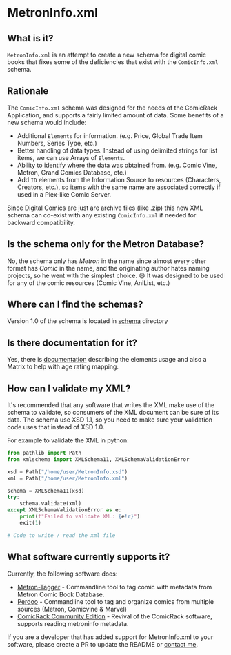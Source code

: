 # MetronInfo.xml

## What is it?

`MetronInfo.xml` is an attempt to create a new schema for digital comic books that fixes some of the deficiencies that
exist with the `ComicInfo.xml` schema.

## Rationale

The `ComicInfo.xml` schema was designed for the needs of the ComicRack Application, and supports a fairly limited amount 
of data. Some benefits of a new schema would include:

- Additional `Elements` for information. (e.g. Price, Global Trade Item Numbers, Series Type, etc.)
- Better handling of data types. Instead of using delimited strings for list items, we can use Arrays of `Elements`.
- Ability to identify where the data was obtained from. (e.g. Comic Vine, Metron, Grand Comics Database, etc.)
- Add `ID` elements from the Information Source to resources (Characters, Creators, etc.), so items with the same name
  are associated correctly if used in a Plex-like Comic Server.

Since Digital Comics are just are archive files (like .zip) this new XML schema can co-exist with any existing
`ComicInfo.xml` if needed for backward compatibility.

## Is the schema only for the Metron Database?

No, the schema only has *Metron* in the name since almost every other format has *Comic* in the name, and the
originating author hates naming projects, so he went with the simplest choice. 😄 It was designed to be used for any of
the comic resources (Comic Vine, AniList, etc.)

## Where can I find the schemas?

Version 1.0 of the schema is located in [schema](./schema) directory

## Is there documentation for it?

Yes, there is [documentation](https://metron-project.github.io/docs/category/metroninfo) describing the elements usage
and also a Matrix to help with age rating mapping.

## How can I validate my XML?

It's recommended that any software that writes the XML make use of the schema to validate, so consumers of the XML
document can be sure of its data. The schema use XSD 1.1, so you need to make sure your validation code uses that
instead of XSD 1.0.

For example to validate the XML in python:

```python
from pathlib import Path
from xmlschema import XMLSchema11, XMLSchemaValidationError

xsd = Path("/home/user/MetronInfo.xsd")
xml = Path("/home/user/MetronInfo.xml")

schema = XMLSchema11(xsd)
try:
    schema.validate(xml)
except XMLSchemaValidationError as e:
    print(f"Failed to validate XML: {e!r}")
    exit(1)

# Code to write / read the xml file
```

## What software currently supports it?

Currently, the following software does:

- [Metron-Tagger](https://github.com/Metron-Project/metron-tagger) - Commandline tool to tag comic with metadata from
  Metron Comic Book Database.
- [Perdoo](https://github.com/Buried-In-Code/Perdoo) - Commandline tool to tag and organize comics from multiple sources
  (Metron, Comicvine & Marvel)
- [ComicRack Community Edition](https://github.com/maforget/ComicRackCE) - Revival of the ComicRack software, supports reading metroninfo metadata.

If you are a developer that has added support for MetronInfo.xml to your software, please create a PR to update the
README
or [contact me](mailto:bpepple@metron.cloud?subject=MetronInfo%20Support&body=Please%20add%20the%20following%20software%20to%the%20README:%20).
